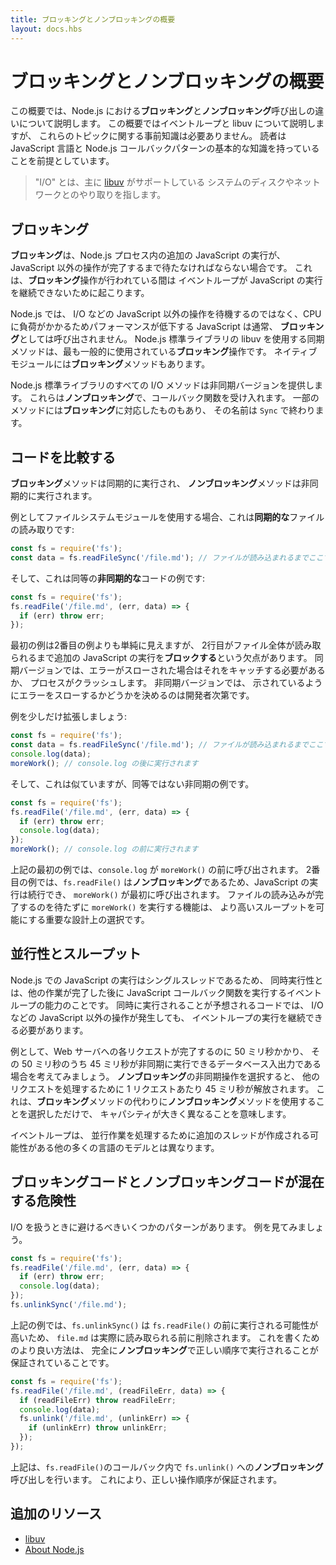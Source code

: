 ```yaml
---
title: ブロッキングとノンブロッキングの概要
layout: docs.hbs
---
```


<!-- 
# Overview of Blocking vs Non-Blocking

This overview covers the difference between **blocking** and **non-blocking**
calls in Node.js. This overview will refer to the event loop and libuv but no
prior knowledge of those topics is required. Readers are assumed to have a
basic understanding of the JavaScript language and Node.js callback pattern.

> "I/O" refers primarily to interaction with the system's disk and
> network supported by [libuv](http://libuv.org/).


 -->
# ブロッキングとノンブロッキングの概要

この概要では、Node.js における**ブロッキング**と**ノンブロッキング**呼び出しの違いについて説明します。
この概要ではイベントループと libuv について説明しますが、
これらのトピックに関する事前知識は必要ありません。
読者は JavaScript 言語と Node.js コールバックパターンの基本的な知識を持っていることを前提としています。

> "I/O" とは、主に [libuv](http://libuv.org/) がサポートしている
> システムのディスクやネットワークとのやり取りを指します。


<!-- 
## Blocking

**Blocking** is when the execution of additional JavaScript in the Node.js
process must wait until a non-JavaScript operation completes. This happens
because the event loop is unable to continue running JavaScript while a
**blocking** operation is occurring.

In Node.js, JavaScript that exhibits poor performance due to being CPU intensive
rather than waiting on a non-JavaScript operation, such as I/O, isn't typically
referred to as **blocking**. Synchronous methods in the Node.js standard library
that use libuv are the most commonly used **blocking** operations. Native
modules may also have **blocking** methods.

All of the I/O methods in the Node.js standard library provide asynchronous
versions, which are **non-blocking**, and accept callback functions. Some
methods also have **blocking** counterparts, which have names that end with
`Sync`.


 -->
## ブロッキング

**ブロッキング**は、Node.js プロセス内の追加の JavaScript の実行が、
JavaScript 以外の操作が完了するまで待たなければならない場合です。
これは、**ブロッキング**操作が行われている間は
イベントループが JavaScript の実行を継続できないために起こります。

Node.js では、
I/O などの JavaScript 以外の操作を待機するのではなく、CPU に負荷がかかるためパフォーマンスが低下する JavaScript は通常、
**ブロッキング**としては呼び出されません。
Node.js 標準ライブラリの libuv を使用する同期メソッドは、最も一般的に使用されている**ブロッキング**操作です。
ネイティブモジュールには**ブロッキング**メソッドもあります。

Node.js 標準ライブラリのすべての I/O メソッドは非同期バージョンを提供します。
これらは**ノンブロッキング**で、コールバック関数を受け入れます。
一部のメソッドには**ブロッキング**に対応したものもあり、
その名前は `Sync` で終わります。


<!-- 
## Comparing Code

**Blocking** methods execute **synchronously** and **non-blocking** methods
execute **asynchronously**.

Using the File System module as an example, this is a **synchronous** file read:

```js
const fs = require('fs');
const data = fs.readFileSync('/file.md'); // blocks here until file is read
```

And here is an equivalent **asynchronous** example:

```js
const fs = require('fs');
fs.readFile('/file.md', (err, data) => {
  if (err) throw err;
});
```

The first example appears simpler than the second but has the disadvantage of
the second line **blocking** the execution of any additional JavaScript until
the entire file is read. Note that in the synchronous version if an error is
thrown it will need to be caught or the process will crash. In the asynchronous
version, it is up to the author to decide whether an error should throw as
shown.

Let's expand our example a little bit:

```js
const fs = require('fs');
const data = fs.readFileSync('/file.md'); // blocks here until file is read
console.log(data);
moreWork(); // will run after console.log
```

And here is a similar, but not equivalent asynchronous example:

```js
const fs = require('fs');
fs.readFile('/file.md', (err, data) => {
  if (err) throw err;
  console.log(data);
});
moreWork(); // will run before console.log
```

In the first example above, `console.log` will be called before `moreWork()`. In
the second example `fs.readFile()` is **non-blocking** so JavaScript execution
can continue and `moreWork()` will be called first. The ability to run
`moreWork()` without waiting for the file read to complete is a key design
choice that allows for higher throughput.


 -->
## コードを比較する

**ブロッキング**メソッドは同期的に実行され、
**ノンブロッキング**メソッドは非同期的に実行されます。

例としてファイルシステムモジュールを使用する場合、これは**同期的な**ファイルの読み取りです:

```js
const fs = require('fs');
const data = fs.readFileSync('/file.md'); // ファイルが読み込まれるまでここでブロック
```

そして、これは同等の**非同期的な**コードの例です:

```js
const fs = require('fs');
fs.readFile('/file.md', (err, data) => {
  if (err) throw err;
});
```

最初の例は2番目の例よりも単純に見えますが、
2行目がファイル全体が読み取られるまで追加の JavaScript の実行を**ブロックする**という欠点があります。
同期バージョンでは、エラーがスローされた場合はそれをキャッチする必要があるか、
プロセスがクラッシュします。
非同期バージョンでは、
示されているようにエラーをスローするかどうかを決めるのは開発者次第です。

例を少しだけ拡張しましょう:

```js
const fs = require('fs');
const data = fs.readFileSync('/file.md'); // ファイルが読み込まれるまでここでブロック
console.log(data);
moreWork(); // console.log の後に実行されます
```

そして、これは似ていますが、同等ではない非同期の例です。

```js
const fs = require('fs');
fs.readFile('/file.md', (err, data) => {
  if (err) throw err;
  console.log(data);
});
moreWork(); // console.log の前に実行されます
```

上記の最初の例では、`console.log` が `moreWork()` の前に呼び出されます。
2番目の例では、`fs.readFile()` は**ノンブロッキング**であるため、JavaScript の実行は続行でき、
`moreWork()` が最初に呼び出されます。
ファイルの読み込みが完了するのを待たずに `moreWork()` を実行する機能は、
より高いスループットを可能にする重要な設計上の選択です。


<!-- 
## Concurrency and Throughput

JavaScript execution in Node.js is single threaded, so concurrency refers to the
event loop's capacity to execute JavaScript callback functions after completing
other work. Any code that is expected to run in a concurrent manner must allow
the event loop to continue running as non-JavaScript operations, like I/O, are
occurring.

As an example, let's consider a case where each request to a web server takes
50ms to complete and 45ms of that 50ms is database I/O that can be done
asynchronously. Choosing **non-blocking** asynchronous operations frees up that
45ms per request to handle other requests. This is a significant difference in
capacity just by choosing to use **non-blocking** methods instead of
**blocking** methods.

The event loop is different than models in many other languages where additional
threads may be created to handle concurrent work.


 -->
## 並行性とスループット

Node.js での JavaScript の実行はシングルスレッドであるため、
同時実行性とは、他の作業が完了した後に JavaScript コールバック関数を実行するイベントループの能力のことです。
同時に実行されることが予想されるコードでは、
I/O などの JavaScript 以外の操作が発生しても、
イベントループの実行を継続できる必要があります。

例として、Web サーバへの各リクエストが完了するのに 50 ミリ秒かかり、
その 50 ミリ秒のうち 45 ミリ秒が非同期に実行できるデータベース入出力である場合を考えてみましょう。
**ノンブロッキング**の非同期操作を選択すると、
他のリクエストを処理するために 1 リクエストあたり 45 ミリ秒が解放されます。
これは、**ブロッキング**メソッドの代わりに**ノンブロッキング**メソッドを使用することを選択しただけで、
キャパシティが大きく異なることを意味します。

イベントループは、
並行作業を処理するために追加のスレッドが作成される可能性がある他の多くの言語のモデルとは異なります。


<!-- 
## Dangers of Mixing Blocking and Non-Blocking Code

There are some patterns that should be avoided when dealing with I/O. Let's look
at an example:

```js
const fs = require('fs');
fs.readFile('/file.md', (err, data) => {
  if (err) throw err;
  console.log(data);
});
fs.unlinkSync('/file.md');
```

In the above example, `fs.unlinkSync()` is likely to be run before
`fs.readFile()`, which would delete `file.md` before it is actually read. A
better way to write this that is completely **non-blocking** and guaranteed to
execute in the correct order is:


```js
const fs = require('fs');
fs.readFile('/file.md', (readFileErr, data) => {
  if (readFileErr) throw readFileErr;
  console.log(data);
  fs.unlink('/file.md', (unlinkErr) => {
    if (unlinkErr) throw unlinkErr;
  });
});
```

The above places a **non-blocking** call to `fs.unlink()` within the callback of
`fs.readFile()` which guarantees the correct order of operations.


 -->
## ブロッキングコードとノンブロッキングコードが混在する危険性

I/O を扱うときに避けるべきいくつかのパターンがあります。
例を見てみましょう。

```js
const fs = require('fs');
fs.readFile('/file.md', (err, data) => {
  if (err) throw err;
  console.log(data);
});
fs.unlinkSync('/file.md');
```

上記の例では、`fs.unlinkSync()` は
`fs.readFile()` の前に実行される可能性が高いため、
`file.md` は実際に読み取られる前に削除されます。
これを書くためのより良い方法は、
完全に**ノンブロッキング**で正しい順序で実行されることが保証されていることです。


```js
const fs = require('fs');
fs.readFile('/file.md', (readFileErr, data) => {
  if (readFileErr) throw readFileErr;
  console.log(data);
  fs.unlink('/file.md', (unlinkErr) => {
    if (unlinkErr) throw unlinkErr;
  });
});
```

上記は、`fs.readFile()`のコールバック内で `fs.unlink()` への**ノンブロッキング**呼び出しを行います。
これにより、正しい操作順序が保証されます。


<!-- 
## Additional Resources

- [libuv](http://libuv.org/)
- [About Node.js](https://nodejs.org/en/about/)

 -->
## 追加のリソース

- [libuv](http://libuv.org/)
- [About Node.js](https://nodejs.org/ja/about/)
